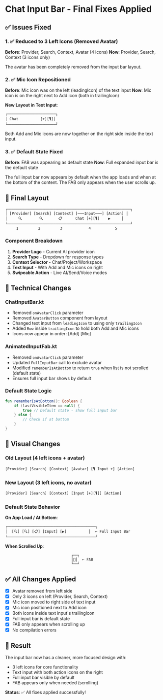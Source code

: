 # Chat Input Bar - Final Fixes Applied

## ✅ Issues Fixed

### 1. ✅ Reduced to 3 Left Icons (Removed Avatar)

**Before**: Provider, Search, Context, Avatar (4 icons)
**Now**: Provider, Search, Context (3 icons only)

The avatar has been completely removed from the input bar layout.

### 2. ✅ Mic Icon Repositioned

**Before**: Mic icon was on the left (leadingIcon) of the text input
**Now**: Mic icon is on the right next to Add icon (both in trailingIcon)

**New Layout in Text Input**:

```
┌──────────────────────┐
│ Chat          [+][🎙️]│
└──────────────────────┘
```

Both Add and Mic icons are now together on the right side inside the text input.

### 3. ✅ Default State Fixed

**Before**: FAB was appearing as default state
**Now**: Full expanded input bar is the default state

The full input bar now appears by default when the app loads and when at the bottom of the content. The FAB only appears when the user scrolls up.

## 📐 Final Layout

```
┌────────────────────────────────────────────────────────┐
│ [Provider] [Search] [Context] [───Input───] [Action] │
│     🔍        🔍       📋      Chat [+][🎙️]    ▶️     │
└────────────────────────────────────────────────────────┘
     1         2         3            4           5
```

### Component Breakdown

1. **Provider Logo** - Current AI provider icon
2. **Search Type** - Dropdown for response types
3. **Context Selector** - Chat/Project/Workspace
4. **Text Input** - With Add and Mic icons on right
5. **Swipeable Action** - Live AI/Send/Voice modes

## 🔧 Technical Changes

### ChatInputBar.kt

- Removed `onAvatarClick` parameter
- Removed `AvatarButton` component from layout
- Changed text input from `leadingIcon` to using only `trailingIcon`
- Added `Row` inside `trailingIcon` to hold both Add and Mic icons
- Icons now appear in order: [Add] [Mic]

### AnimatedInputFab.kt

- Removed `onAvatarClick` parameter
- Updated `FullInputBar` call to exclude avatar
- Modified `rememberIsAtBottom` to return `true` when list is not scrolled (default state)
- Ensures full input bar shows by default

### Default State Logic

```kotlin
fun rememberIsAtBottom(): Boolean {
    if (lastVisibleItem == null) {
        true // Default state - show full input bar
    } else {
        // Check if at bottom
    }
}
```

## 🎨 Visual Changes

### Old Layout (4 left icons + avatar)

```
[Provider] [Search] [Context] [Avatar] [🎙️ Input +] [Action]
```

### New Layout (3 left icons, no avatar)

```
[Provider] [Search] [Context] [Input [+][🎙️]] [Action]
```

### Default State Behavior

**On App Load / At Bottom**:

```
┌────────────────────────────────────────┐
│  [🔍] [🔍] [📋] [Input] [▶️]          │  ← Full Input Bar
└────────────────────────────────────────┘
```

**When Scrolled Up**:

```
                              ┌──┐
                              │💬│  ← FAB
                              └──┘
```

## ✅ All Changes Applied

- [x] Avatar removed from left side
- [x] Only 3 icons on left (Provider, Search, Context)
- [x] Mic icon moved to right side of text input
- [x] Mic icon positioned next to Add icon
- [x] Both icons inside text input's trailingIcon
- [x] Full input bar is default state
- [x] FAB only appears when scrolling up
- [x] No compilation errors

## 🚀 Result

The input bar now has a cleaner, more focused design with:

- 3 left icons for core functionality
- Text input with both action icons on the right
- Full input bar visible by default
- FAB appears only when needed (scrolling)

**Status**: ✅ All fixes applied successfully!
